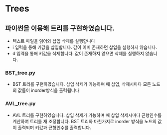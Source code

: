 # Trees
## 파이썬을 이용해 트리를 구현하였습니다.
- 텍스트 파일을 읽어와 삽입 삭제를 실행합니다
- i <key> 입력을 통해 키값을 삽입합니다. 값이 이미 존재하면 삽입을 실행하지 않습니다.
- d <key> 입력을 통해 키값을 삭제합니다. 값이 존재하지 않으면 삭제를 실행하지 않습니다.

### BST_tree.py
- BST 트리를 구현하였습니다. 삽입 삭제가 가능하며 매 삽입, 삭제시마다 모든 노드의 값들이 inorder방식을 출력됩니다

### AVL_tree.py
- AVL 트리를 구현하였습니다. 삽입 삭제가 가능하며 매 삽입 삭제시마다 균형인수를 계산하여 트리를 재 조정합니다. BST 트리와 마찬가지로 inorder 방식을 노드의 값이 출력되며 키값과 균형인수를 출력합니다.
